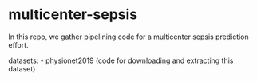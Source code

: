 # multicenter-sepsis

In this repo, we gather pipelining code for a multicenter sepsis prediction effort.

datasets: 
    - physionet2019 (code for downloading and extracting this dataset) 

